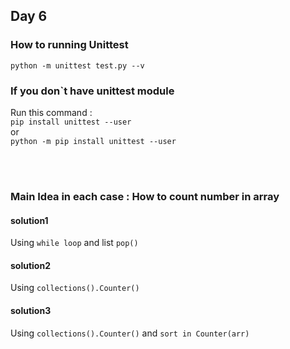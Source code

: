 ## Day 6

### How to running Unittest

`python -m unittest test.py --v`

### If you don`t have unittest module

Run this command :  
`pip install unittest --user`  
or  
`python -m pip install unittest --user`

<br/><br/>

### Main Idea in each case : How to count number in array  

#### solution1  

Using `while loop` and list `pop()`  

#### solution2

Using `collections().Counter()`

#### solution3

Using `collections().Counter()` and `sort in Counter(arr)`
